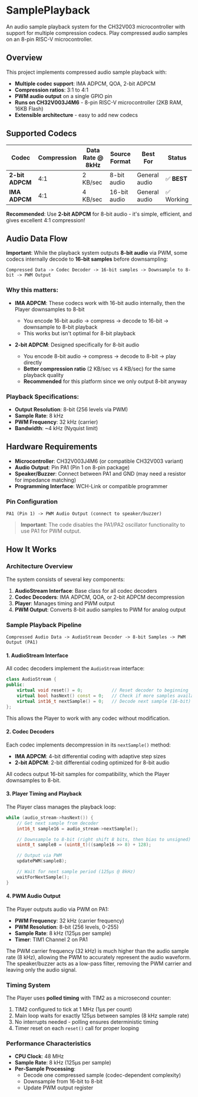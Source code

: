 # SamplePlayback

An audio sample playback system for the CH32V003 microcontroller with support for multiple compression codecs. Play compressed audio samples on an 8-pin RISC-V microcontroller.

## Overview

This project implements compressed audio sample playback with:
- **Multiple codec support**: IMA ADPCM, QOA, 2-bit ADPCM
- **Compression ratios**: 3:1 to 4:1
- **PWM audio output** on a single GPIO pin
- **Runs on CH32V003J4M6** - 8-pin RISC-V microcontroller (2KB RAM, 16KB Flash)
- **Extensible architecture** - easy to add new codecs

## Supported Codecs

| Codec | Compression | Data Rate @ 8kHz | Source Format | Best For | Status |
|-------|-------------|------------------|---------------|----------|--------|
| **2-bit ADPCM** | 4:1 | 2 KB/sec | 8-bit audio | General audio | ✅ **BEST** |
| **IMA ADPCM** | 4:1 | 4 KB/sec | 16-bit audio | General audio | ✅ Working |

**Recommended**: Use **2-bit ADPCM** for 8-bit audio - it's simple, efficient, and gives excellent 4:1 compression!

## Audio Data Flow

**Important**: While the playback system outputs **8-bit audio** via PWM, some codecs internally decode to **16-bit samples** before downsampling:

```
Compressed Data -> Codec Decoder -> 16-bit samples -> Downsample to 8-bit -> PWM Output
```

### Why this matters:

- **IMA ADPCM**: These codecs work with 16-bit audio internally, then the Player downsamples to 8-bit
  - You encode 16-bit audio → compress → decode to 16-bit → downsample to 8-bit playback
  - This works but isn't optimal for 8-bit playback

- **2-bit ADPCM**: Designed specifically for 8-bit audio
  - You encode 8-bit audio → compress → decode to 8-bit → play directly
  - **Better compression ratio** (2 KB/sec vs 4 KB/sec) for the same playback quality
  - **Recommended** for this platform since we only output 8-bit anyway

### Playback Specifications:
- **Output Resolution**: 8-bit (256 levels via PWM)
- **Sample Rate**: 8 kHz
- **PWM Frequency**: 32 kHz (carrier)
- **Bandwidth**: ~4 kHz (Nyquist limit)

## Hardware Requirements

- **Microcontroller**: CH32V003J4M6 (or compatible CH32V003 variant)
- **Audio Output**: Pin PA1 (Pin 1 on 8-pin package)
- **Speaker/Buzzer**: Connect between PA1 and GND (may need a resistor for impedance matching)
- **Programming Interface**: WCH-Link or compatible programmer

### Pin Configuration

```
PA1 (Pin 1) -> PWM Audio Output (connect to speaker/buzzer)
```

> **Important**: The code disables the PA1/PA2 oscillator functionality to use PA1 for PWM output.

## How It Works

### Architecture Overview

The system consists of several key components:

1. **AudioStream Interface**: Base class for all codec decoders
2. **Codec Decoders**: IMA ADPCM, QOA, or 2-bit ADPCM decompression
3. **Player**: Manages timing and PWM output
4. **PWM Output**: Converts 8-bit audio samples to PWM for analog output

### Sample Playback Pipeline

```
Compressed Audio Data -> AudioStream Decoder -> 8-bit Samples -> PWM Output (PA1)
```

#### 1. AudioStream Interface

All codec decoders implement the `AudioStream` interface:

```cpp
class AudioStream {
public:
    virtual void reset() = 0;           // Reset decoder to beginning
    virtual bool hasNext() const = 0;   // Check if more samples available
    virtual int16_t nextSample() = 0;   // Decode next sample (16-bit)
};
```

This allows the Player to work with any codec without modification.

#### 2. Codec Decoders

Each codec implements decompression in its `nextSample()` method:

- **IMA ADPCM**: 4-bit differential coding with adaptive step sizes
- **2-bit ADPCM**: 2-bit differential coding optimized for 8-bit audio

All codecs output 16-bit samples for compatibility, which the Player downsamples to 8-bit.

#### 3. Player Timing and Playback

The Player class manages the playback loop:

```cpp
while (audio_stream->hasNext()) {
    // Get next sample from decoder
    int16_t sample16 = audio_stream->nextSample();

    // Downsample to 8-bit (right shift 8 bits, then bias to unsigned)
    uint8_t sample8 = (uint8_t)((sample16 >> 8) + 128);

    // Output via PWM
    updatePWM(sample8);

    // Wait for next sample period (125μs @ 8kHz)
    waitForNextSample();
}
```

#### 4. PWM Audio Output

The Player outputs audio via PWM on PA1:

- **PWM Frequency**: 32 kHz (carrier frequency)
- **PWM Resolution**: 8-bit (256 levels, 0-255)
- **Sample Rate**: 8 kHz (125μs per sample)
- **Timer**: TIM1 Channel 2 on PA1

The PWM carrier frequency (32 kHz) is much higher than the audio sample rate (8 kHz), allowing the PWM to accurately represent the audio waveform. The speaker/buzzer acts as a low-pass filter, removing the PWM carrier and leaving only the audio signal.

### Timing System

The Player uses **polled timing** with TIM2 as a microsecond counter:

1. TIM2 configured to tick at 1 MHz (1μs per count)
2. Main loop waits for exactly 125μs between samples (8 kHz sample rate)
3. No interrupts needed - polling ensures deterministic timing
4. Timer reset on each `reset()` call for proper looping

### Performance Characteristics

- **CPU Clock**: 48 MHz
- **Sample Rate**: 8 kHz (125μs per sample)
- **Per-Sample Processing**:
  - Decode one compressed sample (codec-dependent complexity)
  - Downsample from 16-bit to 8-bit
  - Update PWM output register

